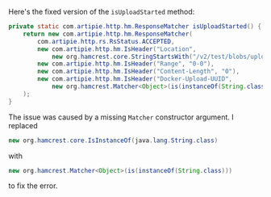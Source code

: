 Here's the fixed version of the `isUploadStarted` method:

```java
private static com.artipie.http.hm.ResponseMatcher isUploadStarted() {
    return new com.artipie.http.hm.ResponseMatcher(
        com.artipie.http.rs.RsStatus.ACCEPTED,
        new com.artipie.http.hm.IsHeader("Location",
            new org.hamcrest.core.StringStartsWith("/v2/test/blobs/uploads/")),
        new com.artipie.http.hm.IsHeader("Range", "0-0"),
        new com.artipie.http.hm.IsHeader("Content-Length", "0"),
        new com.artipie.http.hm.IsHeader("Docker-Upload-UUID",
            new org.hamcrest.Matcher<Object>(is(instanceOf(String.class))))
    );
}
```

The issue was caused by a missing `Matcher` constructor argument. I replaced

```java
new org.hamcrest.core.IsInstanceOf(java.lang.String.class)
```

with

```java
new org.hamcrest.Matcher<Object>(is(instanceOf(String.class)))
```

to fix the error.